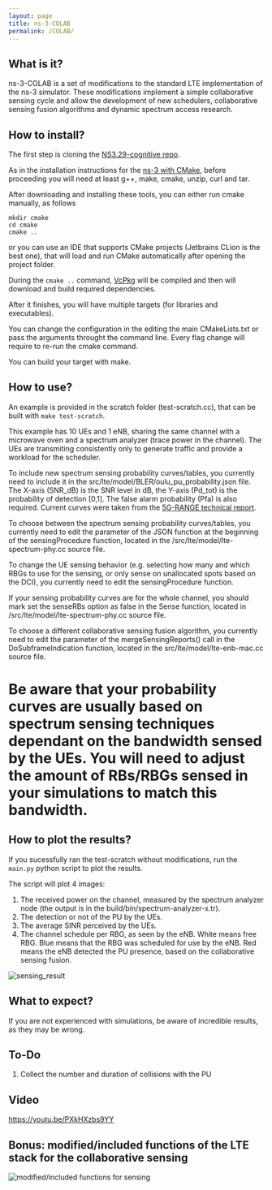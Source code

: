 ```yaml
---
layout: page
title: ns-3-COLAB
permalink: /COLAB/
---
```


## What is it?
ns-3-COLAB is a set of modifications to the standard LTE implementation of the ns-3 simulator. These modifications implement a simple collaborative sensing cycle and allow the development of new schedulers, collaborative sensing fusion algorithms and dynamic spectrum access research.

## How to install?
The first step is cloning the [NS3.29-cognitive repo](https://github.com/Gabrielcarvfer/NS3/tree/NS3.29-cognitive).

As in the installation instructions for the [ns-3 with CMake](NS3/installation), before proceeding you will need at least g++, make, cmake, unzip, curl and tar.

After downloading and installing these tools, you can either run cmake manually, as follows
```
mkdir cmake
cd cmake
cmake ..
```
or you can use an IDE that supports CMake projects (Jetbrains CLion is the best one), that will load and run CMake automatically after opening the project folder.

During the `cmake ..` command, [VcPkg](https://github.com/Microsoft/vcpkg) will be compiled and then will download and build required dependencies.

After it finishes, you will have multiple targets (for libraries and executables).

You can change the configuration in the editing the main CMakeLists.txt or pass the arguments throught the command line. Every flag change will require to re-run the cmake command.

You can build your target with make. 

## How to use?
An example is provided in the scratch folder (test-scratch.cc), that can be built with `make test-scratch`.

This example has 10 UEs and 1 eNB, sharing the same channel with a microwave oven and a spectrum analyzer (trace power in the channel). The UEs are transmiting consistently only to generate traffic and provide a workload for the scheduler.

To include new spectrum sensing probability curves/tables, you currently need to include it in the src/lte/model/BLER/oulu_pu_probability.json file. The X-axis (SNR_dB) is the SNR level in dB, the Y-axis (Pd_tot) is the probability of detection [0,1]. The false alarm probability (Pfa) is also required. Current curves were taken from the [5G-RANGE technical report](http://5g-range.eu/wp-content/uploads/2018/04/D4.2-Spectrum-Sensing-to-Complement-Databases.pdf).

To choose between the spectrum sensing probability curves/tables, you currently need to edit the parameter of the JSON function at the beginning of the sensingProcedure function, located in the /src/lte/model/lte-spectrum-phy.cc source file.

To change the UE sensing behavior (e.g. selecting how many and which RBGs to use for the sensing, or only sense on unallocated spots based on the DCI), you currently need to edit the sensingProcedure function.

If your sensing probability curves are for the whole channel, you should mark set the senseRBs option as false in the Sense function, located in /src/lte/model/lte-spectrum-phy.cc source file.

To choose a different collaborative sensing fusion algorithm, you currently need to edit the parameter of the mergeSensingReports() call in the DoSubframeIndication function, located in the src/lte/model/lte-enb-mac.cc source file.

# Be aware that your probability curves are usually based on spectrum sensing techniques dependant on the bandwidth sensed by the UEs. You will need to adjust the amount of RBs/RBGs sensed in your simulations to match this bandwidth.

## How to plot the results?
If you sucessfully ran the test-scratch without modifications, run the `main.py` python script to plot the results.

The script will plot 4 images:
1. The received power on the channel, measured by the spectrum analyzer node (the output is in the build/bin/spectrum-analyzer-x.tr).
2. The detection or not of the PU by the UEs.
3. The average SINR perceived by the UEs.
4. The channel schedule per RBG, as seen by the eNB. White means free RBG. Blue means that the RBG was scheduled for use by the eNB. Red means the eNB detected the PU presence, based on the collaborative sensing fusion.

![sensing_result](/NS3/img/sensing_result.png)

## What to expect?
If you are not experienced with simulations, be aware of incredible results, as they may be wrong. 

## To-Do
1. Collect the number and duration of collisions with the PU

## Video
https://youtu.be/PXkHXzbs9YY

## Bonus: modified/included functions of the LTE stack for the collaborative sensing
![modified/included functions for sensing](/NS3/img/sensing_cyc.jpg)
